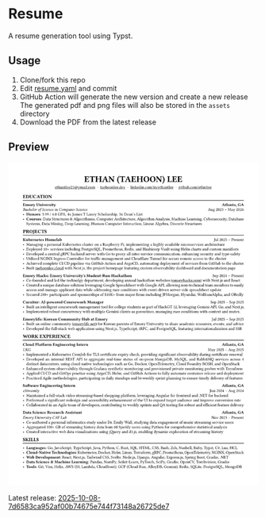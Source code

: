 # Resume

A resume generation tool using Typst.

## Usage

1. Clone/fork this repo
2. Edit [resume.yaml](./resume.yaml) and commit
3. GitHub Action will generate the new version and create a new release
   The generated pdf and png files will also be stored in the `assets` directory
4. Download the PDF from the latest release

## Preview

![resume](./assets/resume.png)

Latest release: [2025-10-08-7d6583ca952af00b74675e744f73148a26725de7](https://github.com/ethn1ee/resume/releases/tag/2025-10-08-7d6583ca952af00b74675e744f73148a26725de7)
